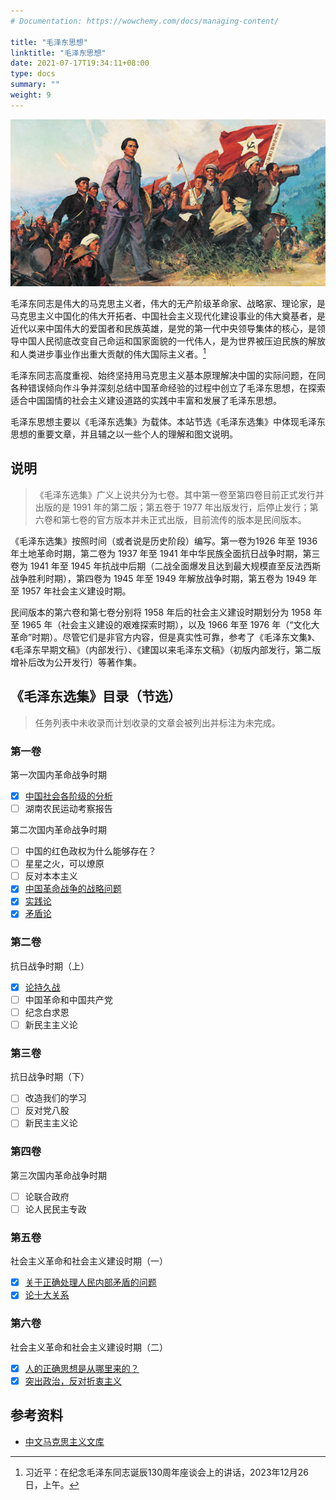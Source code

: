 ```yaml
---
# Documentation: https://wowchemy.com/docs/managing-content/

title: "毛泽东思想"
linktitle: "毛泽东思想"
date: 2021-07-17T19:34:11+08:00
type: docs
summary: ""
weight: 9
---
```


![](./assets/imgs/cover.jpg)

毛泽东同志是伟大的马克思主义者，伟大的无产阶级革命家、战略家、理论家，是马克思主义中国化的伟大开拓者、中国社会主义现代化建设事业的伟大奠基者，是近代以来中国伟大的爱国者和民族英雄，是党的第一代中央领导集体的核心，是领导中国人民彻底改变自己命运和国家面貌的一代伟人，是为世界被压迫民族的解放和人类进步事业作出重大贡献的伟大国际主义者。[^1]

毛泽东同志高度重视、始终坚持用马克思主义基本原理解决中国的实际问题，在同各种错误倾向作斗争并深刻总结中国革命经验的过程中创立了毛泽东思想，在探索适合中国国情的社会主义建设道路的实践中丰富和发展了毛泽东思想。

毛泽东思想主要以《毛泽东选集》为载体。本站节选《毛泽东选集》中体现毛泽东思想的重要文章，并且辅之以一些个人的理解和图文说明。

## 说明

> 《毛泽东选集》广义上说共分为七卷。其中第一卷至第四卷目前正式发行并出版的是 1991 年的第二版；第五卷于 1977 年出版发行，后停止发行；第六卷和第七卷的官方版本并未正式出版，目前流传的版本是民间版本。

《毛泽东选集》按照时间（或者说是历史阶段）编写。第一卷为1926 年至 1936 年土地革命时期，第二卷为 1937 年至 1941 年中华民族全面抗日战争时期，第三卷为 1941 年至 1945 年抗战中后期（二战全面爆发且达到最大规模直至反法西斯战争胜利时期），第四卷为 1945 年至 1949 年解放战争时期，第五卷为 1949 年至 1957 年社会主义建设时期。

民间版本的第六卷和第七卷分别将 1958 年后的社会主义建设时期划分为 1958 年至 1965 年（社会主义建设的艰难探索时期），以及 1966 年至 1976 年（“文化大革命”时期）。尽管它们是非官方内容，但是真实性可靠，参考了《毛泽东文集》、《毛泽东早期文稿》（内部发行）、《建国以来毛泽东文稿》（初版内部发行，第二版增补后改为公开发行）等著作集。

## 《毛泽东选集》目录（节选）

> 任务列表中未收录而计划收录的文章会被列出并标注为未完成。

### 第一卷

第一次国内革命战争时期

- [x] [中国社会各阶级的分析](中国社会各阶级的分析)
- [ ] 湖南农民运动考察报告

第二次国内革命战争时期

- [ ] 中国的红色政权为什么能够存在？
- [ ] 星星之火，可以燎原
- [ ] 反对本本主义
- [x] [中国革命战争的战略问题](中国革命战争的战略问题)
- [x] [实践论](实践论)
- [x] [矛盾论](矛盾论)

### 第二卷

抗日战争时期（上）

- [x] [论持久战](论持久战)
- [ ] 中国革命和中国共产党
- [ ] 纪念白求恩
- [ ] 新民主主义论

### 第三卷

抗日战争时期（下）

- [ ] 改造我们的学习
- [ ] 反对党八股
- [ ] 新民主主义论

### 第四卷

第三次国内革命战争时期

- [ ] 论联合政府
- [ ] 论人民民主专政

### 第五卷

社会主义革命和社会主义建设时期（一）

- [x] [关于正确处理人民内部矛盾的问题](关于正确处理人民内部矛盾的问题)
- [x] [论十大关系](论十大关系)

### 第六卷

社会主义革命和社会主义建设时期（二）

- [x] [人的正确思想是从哪里来的？](人的正确思想是从哪里来的)
- [x] [突出政治，反对折衷主义](突出政治反对折衷主义)

## 参考资料

- [中文马克思主义文库](https://www.marxists.org/chinese/index.html)

[^1]: 习近平：在纪念毛泽东同志诞辰130周年座谈会上的讲话，2023年12月26日，上午。
